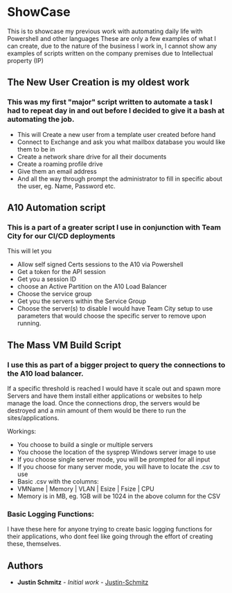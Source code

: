 # ShowCase
This is to showcase my previous work with automating daily life with Powershell and other languages
These are only a few examples of what I can create, due to the nature of the business I work in, I cannot show any examples of scripts written on the company premises due to Intellectual property (IP)
## The New User Creation is my oldest work
### This was my first "major" script written to automate a task I had to repeat day in and out before I decided to give it a bash at automating the job.
- This will Create a new user from a template user created before hand
- Connect to Exchange and ask you what mailbox database you would like them to be in
- Create a network share drive for all their documents
- Create a roaming profile drive
- Give them an email address
- And all the way through prompt the administrator to fill in specific about the user, eg. Name, Password etc.

## A10 Automation script
### This is a part of a greater script I use in conjunction with Team City for our CI/CD deployments
This will let you
- Allow self signed Certs sessions to the A10 via Powershell
- Get a token for the API session
- Get you a session ID
- choose an Active Partition on the A10 Load Balancer
- Choose the service group
- Get you the servers within the Service Group
- Choose the server(s) to disable
I would have Team City setup to use parameters that would choose the specific server to remove upon running.

## The Mass VM Build Script
### I use this as part of a bigger project to query the connections to the A10 load balancer. 
If a specific threshold is reached I would have it scale out and spawn more Servers and have them install either applications or websites to help manage the load. Once the connections drop, the servers would be destroyed and a min amount of them would be there to run the sites/applications.

 Workings:
   - You choose to build a single or multiple servers
   - You choose the location of the sysprep Windows server image to use
   - If you choose single server mode, you will be prompted for all input
   - If you choose for many server mode, you will have to locate the .csv to use
   - Basic .csv with the columns:
   - VMName | Memory | VLAN | Esize | Fsize | CPU
   - Memory is in MB, eg. 1GB will be 1024 in the above column for the CSV

### Basic Logging Functions:
I have these here for anyone trying to create basic logging functions for their applications, who dont feel like going through the effort of creating these, themselves.

## Authors

* **Justin Schmitz** - *Initial work* - [Justin-Schmitz](https://github.com/Justin-Schmitz)
